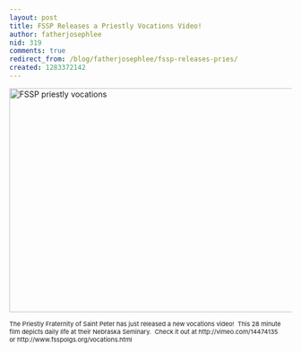```yaml
---
layout: post
title: FSSP Releases a Priestly Vocations Video!
author: fatherjosephlee
nid: 319
comments: true
redirect_from: /blog/fatherjosephlee/fssp-releases-pries/
created: 1283372142
---
```

<p><img alt="FSSP priestly vocations" height="400" src="http://www.opensourcecatholic.com/sites/opensourcecatholic.com/files/user-uploads/fatherjosephlee/schola.jpg" title="" width="600" /></p>
<p><span style="font-size:11px;">The Priestly Fraternity of Saint Peter has just released a new vocations video! &nbsp;This 28 minute film depicts daily life at their Nebraska Seminary. &nbsp;Check it out at http://vimeo.com/14474135 or&nbsp;http://www.fsspolgs.org/vocations.html</span></p>
